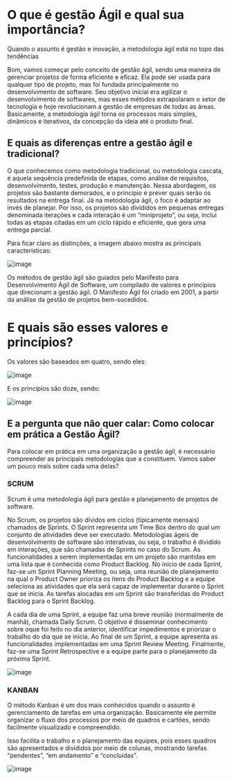 # O que é gestão Ágil e qual sua importância? 

Quando o assunto é gestão e inovação, a metodologia ágil está no topo das tendências

Bom, vamos começar pelo conceito de gestão ágil, sendo uma maneira de gerenciar projetos de forma eficiente e eficaz. Ela pode ser usada para qualquer tipo de projeto, mas foi fundada principalmente no desenvolvimento de software.
Seu objetivo inicial era agilizar o desenvolvimento de softwares, mas esses métodos extrapolaram o setor de tecnologia e hoje revolucionam a gestão de empresas de todas as áreas. Basicamente, a metodologia ágil torna os processos mais simples, dinâmicos e iterativos, da concepção da ideia até o produto final.

## E quais as diferenças entre a gestão ágil e tradicional?

O que conhecemos como metodologia tradicional, ou metodologia cascata, é aquela sequência predefinida de etapas, como análise de requisitos, desenvolvimento, testes, produção e manutenção. Nessa abordagem, os projetos são bastante demorados, e o princípio é prever quais serão os resultados na entrega final. Já na metodologia ágil, o foco é adaptar ao invés de planejar.
Por isso, os projetos são divididos em pequenas entregas denominada iterações e cada interação é um “miniprojeto”, ou seja, inclui todas as etapas citadas em um ciclo rápido e eficiente, que gera uma entrega parcial.

Para ficar claro as distinções, a imagem abaixo mostra as principais características:


![image](https://github.com/brunoxkk0/projeto-comum/assets/93231614/337f50e5-5975-4eb2-9f14-8df016004138)

Os métodos de gestão ágil são guiados pelo Manifesto para Desenvolvimento Ágil de Software, um compilado de valores e princípios que direcionam a gestão ágil. O Manifesto Ágil foi criado em 2001, a partir da análise da gestão de projetos bem-sucedidos.

# E quais são esses valores e princípios?

Os valores são baseados em quatro, sendo eles:

![image](https://github.com/brunoxkk0/projeto-comum/assets/93231614/a890b539-618b-47d4-b18c-b9497bcdd34b)

E os princípios são doze, sendo:

![image](https://github.com/brunoxkk0/projeto-comum/assets/93231614/f3f67fa0-d5b1-4b55-8771-6abd5101771c)


## E a pergunta que não quer calar: Como colocar em prática a Gestão Ágil?

Para colocar em prática em uma organização a gestão ágil, é necessário compreender as principais metodologias que a constituem. 
Vamos saber um pouco mais sobre cada uma delas?

### SCRUM

Scrum é uma metodologia ágil para gestão e planejamento de projetos de software.

No Scrum, os projetos são dividos em ciclos (tipicamente mensais) chamados de Sprints. O Sprint representa um Time Box dentro do qual um conjunto de atividades deve ser executado. Metodologias ágeis de desenvolvimento de software são interativas, ou seja, o trabalho é dividido em interações, que são chamadas de Sprints no caso do Scrum.
As funcionalidades a serem implementadas em um projeto são mantidas em uma lista que é conhecida como Product Backlog. 
No início de cada Sprint, faz-se um Sprint Planning Meeting, ou seja, uma reunião de planejamento na qual o Product Owner prioriza os itens do Product Backlog e a equipe seleciona as atividades que ela será capaz de implementar durante o Sprint que se inicia. As tarefas alocadas em um Sprint são transferidas do Product Backlog para o Sprint Backlog.

A cada dia de uma Sprint, a equipe faz uma breve reunião (normalmente de manhã), chamada Daily Scrum. O objetivo é disseminar conhecimento sobre oque foi feito no dia anterior, identificar impedimentos e priorizar o trabalho do dia que se inicia.
Ao final de um Sprint, a equipe apresenta as  funcionalidades implementadas em uma Sprint Review Meeting. 
Finalmente, faz-se uma Sprint Retrospective e a equipe parte para o planejamento da próxima Sprint.

![image](https://github.com/brunoxkk0/projeto-comum/assets/93231614/d48c16df-dd3e-4ec0-994a-980a95d186bb)

### KANBAN

O método Kanban é um dos mais conhecidos quando o assunto é gerenciamento de tarefas em uma organização. Basicamente ele permite organizar o fluxo dos processos por meio de quadros e cartões, sendo facilmente visualizado e compreendido.

Isso facilita o trabalho e o planejamento das equipes, pois esses quadros são apresentados e divididos por meio de colunas, mostrando tarefas “pendentes”, “em andamento” e “concluídas”.

![image](https://github.com/brunoxkk0/projeto-comum/assets/93231614/f4bebff6-cdaf-42ba-959b-789004513a39)



